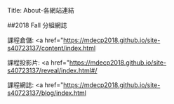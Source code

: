 Title: About-各網站連結

##2018 Fall 分組網誌

課程倉儲: <a href="https://mdecp2018.github.io/site-s40723137/content/index.html</a>

課程投影片: <a href="https://mdecp2018.github.io/site-s40723137/reveal/index.html#/</a>

課程網誌: <a href="https://mdecp2018.github.io/site-s40723137/blog/index.html</a>








